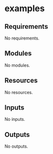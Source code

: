 # examples

<!-- BEGIN_TF_DOCS -->
## Requirements

No requirements.

## Modules

No modules.

## Resources

No resources.

## Inputs

No inputs.

## Outputs

No outputs.
<!-- END_TF_DOCS -->

